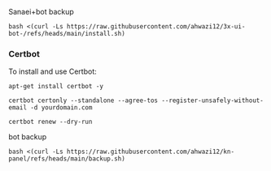Sanaei+bot backup

```
bash <(curl -Ls https://raw.githubusercontent.com/ahwazi12/3x-ui-bot-/refs/heads/main/install.sh)
```


### Certbot

To install and use Certbot:
```
apt-get install certbot -y
```
```
certbot certonly --standalone --agree-tos --register-unsafely-without-email -d yourdomain.com
```
```
certbot renew --dry-run
```
 bot backup 
 
 ```
bash <(curl -Ls https://raw.githubusercontent.com/ahwazi12/kn-panel/refs/heads/main/backup.sh)
```

